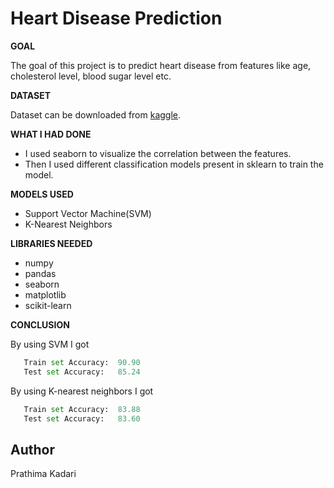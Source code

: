 # Heart Disease Prediction

**GOAL**

The goal of this project is to predict heart disease from features like age, cholesterol level, blood sugar level etc.

**DATASET**

Dataset can be downloaded from [kaggle](https://www.kaggle.com/ronitf/heart-disease-uci).

**WHAT I HAD DONE**

- I used seaborn to visualize the correlation between the features.
- Then I used different classification models present in sklearn to train the model.

**MODELS USED**

-  Support Vector Machine(SVM)
-  K-Nearest Neighbors

**LIBRARIES NEEDED**

- numpy
- pandas
- seaborn
- matplotlib
- scikit-learn

**CONCLUSION**

By using SVM I got 
 ```python
    Train set Accuracy:  90.90
    Test set Accuracy:   85.24
 ``` 

 By using K-nearest neighbors I got 
 ```python
    Train set Accuracy:  83.88
    Test set Accuracy:   83.60
 ``` 
## Author

Prathima Kadari
